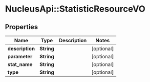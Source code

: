 # NucleusApi::StatisticResourceVO

## Properties
Name | Type | Description | Notes
------------ | ------------- | ------------- | -------------
**description** | **String** |  | [optional] 
**parameter** | **String** |  | [optional] 
**stat_name** | **String** |  | [optional] 
**type** | **String** |  | [optional] 


